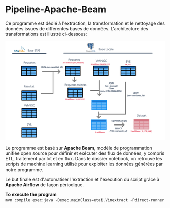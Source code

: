 # Pipeline-Apache-Beam

Ce programme est dédié à l'extraction, la transformation et le nettoyage des données issues de différentes bases de données.
L'architecture des transformations est illustré ci-dessous:

<img src="https://github.com/Jbertrius/beam-pipeline-auto/blob/master/Pipeline.png"
     alt="Pipeline Image"
      />  
      
Le programme est basé sur **Apache Beam**, modèle de programmation unifiée open source pour définir et exécuter des flux de données, y compris ETL, traitement par lot et en flux.
Dans le dossier notebook, on retrouve les scripts de machine learning utilisé pour exploiter les données générées par notre programme. 

Le but finale est d'automatiser l'extraction et l'execution du script grâce à **Apache Airflow** de façon périodique.
      
**To execute the program**  
`mvn compile exec:java -Dexec.mainClass=etai.Vinextract -Pdirect-runner`
